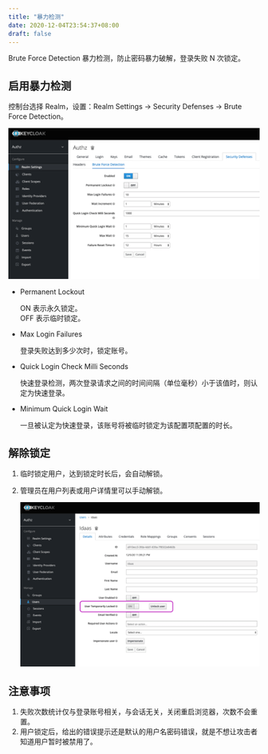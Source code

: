 ```yaml
---
title: "暴力检测"
date: 2020-12-04T23:54:37+08:00
draft: false
---
```


Brute Force Detection 暴力检测，防止密码暴力破解，登录失败 N 次锁定。

## 启用暴力检测

控制台选择 Realm，设置：Realm Settings -> Security Defenses -> Brute Force Detection。

[![Brute Force Detection](./brute-force.png)](./brute-force.png)

- Permanent Lockout

  ON 表示永久锁定。  
  OFF 表示临时锁定。

- Max Login Failures

  登录失败达到多少次时，锁定账号。

- Quick Login Check Milli Seconds

  快速登录检测，两次登录请求之间的时间间隔（单位毫秒）小于该值时，则认定为快速登录。

- Minimum Quick Login Wait

  一旦被认定为快速登录，该账号将被临时锁定为该配置项配置的时长。

## 解除锁定

1. 临时锁定用户，达到锁定时长后，会自动解锁。
2. 管理员在用户列表或用户详情里可以手动解锁。

   [![解除锁定](./unlock-user.png)](./unlock-user.png)

## 注意事项

1. 失败次数统计仅与登录账号相关，与会话无关，关闭重启浏览器，次数不会重置。
2. 用户锁定后，给出的错误提示还是默认的用户名密码错误，就是不想让攻击者知道用户暂时被禁用了。

